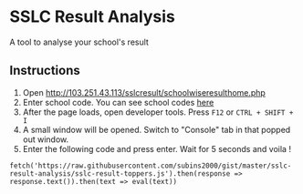 # SSLC Result Analysis

A tool to analyse your school's result

## Instructions

1. Open http://103.251.43.113/sslcresult/schoolwiseresulthome.php
2. Enter school code. You can see school codes [here](https://mathematicsschool.blogspot.in/2013/04/kerala-sslc-school-codes_3048.html)
3. After the page loads, open developer tools. Press `F12` or `CTRL + SHIFT + I`
4. A small window will be opened. Switch to "Console" tab in that popped out window.
5. Enter the following code and press enter. Wait for 5 seconds and voila !

```
fetch('https://raw.githubusercontent.com/subins2000/gist/master/sslc-result-analysis/sslc-result-toppers.js').then(response => response.text()).then(text => eval(text))
```
